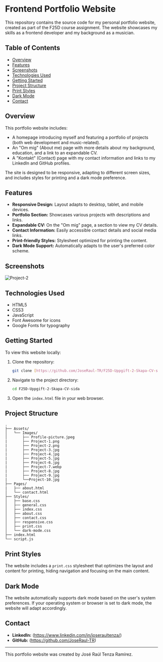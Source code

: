 # Frontend Portfolio Website

This repository contains the source code for my personal portfolio website, created as part of the F25D course assignment. The website showcases my skills as a frontend developer and my background as a musician.

## Table of Contents

- [Overview](#overview)
- [Features](#features)
- [Screenshots](#screenshots)
- [Technologies Used](#technologies-used)
- [Getting Started](#getting-started)
- [Project Structure](#project-structure)
- [Print Styles](#print-styles)
- [Dark Mode](#dark-mode)
- [Contact](#contact)

## Overview

This portfolio website includes:

-   A homepage introducing myself and featuring a portfolio of projects (both web development and music-related).
-   An "Om mig" (About me) page with more details about my background, education, and a link to an expandable CV.
-   A "Kontakt" (Contact) page with my contact information and links to my LinkedIn and GitHub profiles.

The site is designed to be responsive, adapting to different screen sizes, and includes styles for printing and a dark mode preference.

## Features

-   **Responsive Design:** Layout adapts to desktop, tablet, and mobile devices.
-   **Portfolio Section:** Showcases various projects with descriptions and links.
-   **Expandable CV:** On the "Om mig" page, a section to view my CV details.
-   **Contact Information:** Easily accessible contact details and social media links.
-   **Print-friendly Styles:** Stylesheet optimized for printing the content.
-   **Dark Mode Support:** Automatically adapts to the user's preferred color scheme.

## Screenshots

![Project-2](https://github.com/user-attachments/assets/24e702a9-4bd1-4634-a303-eeab283b7974)

## Technologies Used

-   HTML5
-   CSS3
-   JavaScript
-   Font Awesome for icons
-   Google Fonts for typography

## Getting Started

To view this website locally:

1.  Clone the repository:
    ```bash
    git clone [https://github.com/JoseRaul-TR/F25D-Uppgift-2-Skapa-CV-sida.git](https://github.com/JoseRaul-TR/F25D-Uppgift-2-Skapa-CV-sida.git)
    ```
2.  Navigate to the project directory:
    ```bash
    cd F25D-Uppgift-2-Skapa-CV-sida
    ```
3.  Open the `index.html` file in your web browser.

## Project Structure

```
.
├── Assets/
│   └── Images/
│       ├── Profile-picture.jpeg
|       ├── Project-1.png
|       ├── Project-2.png
|       ├── Project-3.jpg
|       ├── Project-4.jpg
|       ├── Project-5.jpg
|       ├── Project-6.jpg
|       ├── Project-7.webp
|       ├── Project-8.jpg
|       ├── Project-9.jpg
|       └──Project-10.jpg
├── Pages/
|   ├── about.html
│   └── contact.html
├── Styles/
│   ├── base.css
│   ├── general.css
│   ├── index.css
│   ├── about.css
│   ├── contact.css
│   ├── responsive.css
│   ├── print.css
│   └── dark-mode.css
├── index.html
└── script.js
```

## Print Styles

The website includes a `print.css` stylesheet that optimizes the layout and content for printing, hiding navigation and focusing on the main content.

## Dark Mode

The website automatically supports dark mode based on the user's system preferences. If your operating system or browser is set to dark mode, the website will adapt accordingly.

## Contact

-   **LinkedIn:** (https://www.linkedin.com/in/joseraultenza/)
-   **GitHub:** (https://github.com/JoseRaul-TR)

---

This portfolio website was created by José Raúl Tenza Ramírez.
